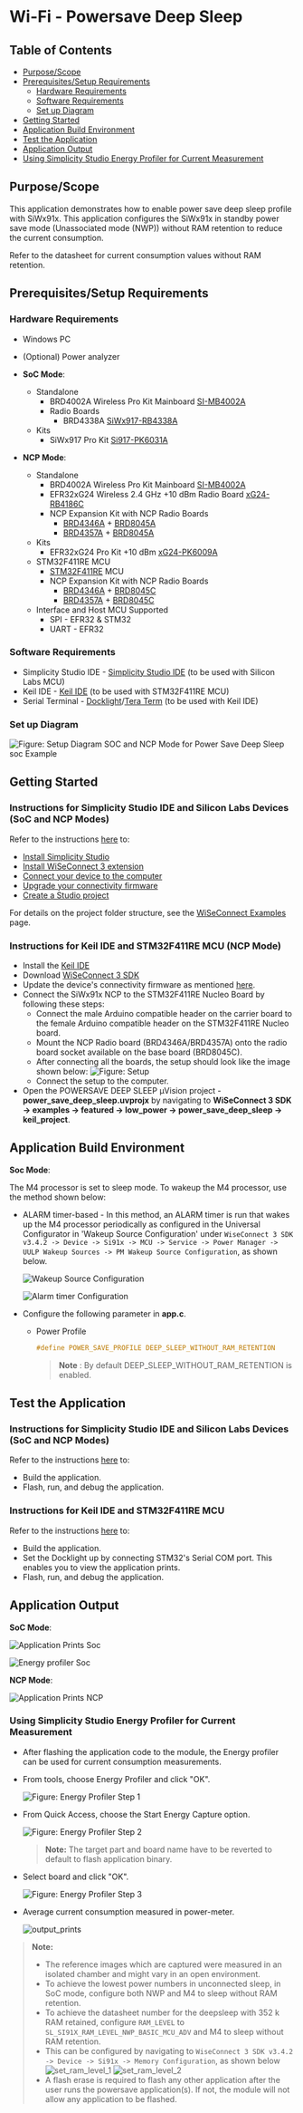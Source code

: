 # Wi-Fi - Powersave Deep Sleep

## Table of Contents

- [Purpose/Scope](#purposescope)
- [Prerequisites/Setup Requirements](#prerequisitessetup-requirements)
  - [Hardware Requirements](#hardware-requirements)
  - [Software Requirements](#software-requirements)
  - [Set up Diagram](#set-up-diagram)
- [Getting Started](#getting-started)
- [Application Build Environment](#application-build-environment)
- [Test the Application](#test-the-application)
- [Application Output](#application-output)
- [Using Simplicity Studio Energy Profiler for Current Measurement](#using-simplicity-studio-energy-profiler-for-current-measurement)

## Purpose/Scope

This application demonstrates how to enable power save deep sleep profile with SiWx91x. This application configures the SiWx91x in standby power save mode (Unassociated mode (NWP)) without RAM retention to reduce the current consumption.

Refer to the datasheet for current consumption values without RAM retention.

## Prerequisites/Setup Requirements

### Hardware Requirements

- Windows PC
- (Optional) Power analyzer 
- **SoC Mode**:
  - Standalone
    - BRD4002A Wireless Pro Kit Mainboard [SI-MB4002A](https://www.silabs.com/development-tools/wireless/wireless-pro-kit-mainboard?tab=overview)
    - Radio Boards 
  	  - BRD4338A [SiWx917-RB4338A](https://www.silabs.com/development-tools/wireless/wi-fi/siwx917-rb4338a-wifi-6-bluetooth-le-soc-radio-board?tab=overview)
  - Kits
  	- SiWx917 Pro Kit [Si917-PK6031A](https://www.silabs.com/development-tools/wireless/wi-fi/siwx917-pro-kit?tab=overview)
  	
- **NCP Mode**:
  - Standalone
    - BRD4002A Wireless Pro Kit Mainboard [SI-MB4002A](https://www.silabs.com/development-tools/wireless/wireless-pro-kit-mainboard?tab=overview)
    - EFR32xG24 Wireless 2.4 GHz +10 dBm Radio Board [xG24-RB4186C](https://www.silabs.com/development-tools/wireless/xg24-rb4186c-efr32xg24-wireless-gecko-radio-board?tab=overview)
    - NCP Expansion Kit with NCP Radio Boards
      - [BRD4346A](https://www.silabs.com/development-tools/wireless/wi-fi/siwx917-rb4346a-wifi-6-bluetooth-le-soc-4mb-flash-radio-board?tab=overview) + [BRD8045A](https://www.silabs.com/development-tools/wireless/wi-fi/expansion-adapter-board-for-co-processor-radio-boards?tab=overview)
      - [BRD4357A](https://www.silabs.com/development-tools/wireless/wi-fi/siw917y-rb4357a-wi-fi-6-bluetooth-le-4mb-flash-radio-board-for-rcp-and-ncp-modules?tab=overview) + [BRD8045A](https://www.silabs.com/development-tools/wireless/wi-fi/expansion-adapter-board-for-co-processor-radio-boards?tab=overview)
  - Kits
  	- EFR32xG24 Pro Kit +10 dBm [xG24-PK6009A](https://www.silabs.com/development-tools/wireless/efr32xg24-pro-kit-10-dbm?tab=overview)
  - STM32F411RE MCU
    - [STM32F411RE](https://www.st.com/en/microcontrollers-microprocessors/stm32f411re.html) MCU
    - NCP Expansion Kit with NCP Radio Boards
      - [BRD4346A](https://www.silabs.com/development-tools/wireless/wi-fi/siwx917-rb4346a-wifi-6-bluetooth-le-soc-4mb-flash-radio-board?tab=overview) + [BRD8045C](https://www.silabs.com/development-tools/wireless/wi-fi/shield-adapter-board-for-co-processor-radio-boards?tab=overview)
      - [BRD4357A](https://www.silabs.com/development-tools/wireless/wi-fi/siw917y-rb4357a-wi-fi-6-bluetooth-le-4mb-flash-radio-board-for-rcp-and-ncp-modules?tab=overview) + [BRD8045C](https://www.silabs.com/development-tools/wireless/wi-fi/shield-adapter-board-for-co-processor-radio-boards?tab=overview)
  - Interface and Host MCU Supported
    - SPI - EFR32 & STM32
    - UART - EFR32

### Software Requirements

- Simplicity Studio IDE - [Simplicity Studio IDE](https://www.silabs.com/developer-tools/simplicity-studio) (to be used with Silicon Labs MCU)
- Keil IDE - [Keil IDE](https://www.keil.com/) (to be used with STM32F411RE MCU)
- Serial Terminal - [Docklight](https://docklight.de/)/[Tera Term](https://ttssh2.osdn.jp/index.html.en) (to be used with Keil IDE)

### Set up Diagram

  ![Figure: Setup Diagram SOC and NCP Mode for Power Save Deep Sleep soc Example](resources/readme/setup_soc_ncp.png)

## Getting Started

### Instructions for Simplicity Studio IDE and Silicon Labs Devices (SoC and NCP Modes)

  Refer to the instructions [here](https://docs.silabs.com/wiseconnect/latest/wiseconnect-getting-started/) to:

- [Install Simplicity Studio](https://docs.silabs.com/wiseconnect/latest/wiseconnect-developers-guide-developing-for-silabs-hosts/#install-simplicity-studio)
- [Install WiSeConnect 3 extension](https://docs.silabs.com/wiseconnect/latest/wiseconnect-developers-guide-developing-for-silabs-hosts/#install-the-wi-se-connect-3-extension)
- [Connect your device to the computer](https://docs.silabs.com/wiseconnect/latest/wiseconnect-developers-guide-developing-for-silabs-hosts/#connect-si-wx91x-to-computer)
- [Upgrade your connectivity firmware ](https://docs.silabs.com/wiseconnect/latest/wiseconnect-developers-guide-developing-for-silabs-hosts/#update-si-wx91x-connectivity-firmware)
- [Create a Studio project ](https://docs.silabs.com/wiseconnect/latest/wiseconnect-developers-guide-developing-for-silabs-hosts/#create-a-project)
  
For details on the project folder structure, see the [WiSeConnect Examples](https://docs.silabs.com/wiseconnect/latest/wiseconnect-examples/#example-folder-structure) page.

### Instructions for Keil IDE and STM32F411RE MCU (NCP Mode)

  - Install the [Keil IDE](https://www.keil.com/)
  - Download [WiSeConnect 3 SDK](https://github.com/SiliconLabs/wiseconnect)
  - Update the device's connectivity firmware as mentioned [here](https://docs.silabs.com/wiseconnect/latest/wiseconnect-getting-started/getting-started-with-ncp-mode).
  - Connect the SiWx91x NCP to the STM32F411RE Nucleo Board by following these steps:
   	- Connect the male Arduino compatible header on the carrier board to the female Arduino compatible header on the STM32F411RE Nucleo board.
    - Mount the NCP Radio board (BRD4346A/BRD4357A) onto the radio board socket available on the base board (BRD8045C).
    - After connecting all the boards, the setup should look like the image shown below:
      ![Figure: Setup](resources/readme/stm32_setup.png)
   	- Connect the setup to the computer.
  - Open the POWERSAVE DEEP SLEEP µVision project - **power_save_deep_sleep.uvprojx** by navigating to **WiSeConnect 3 SDK → examples → featured → low_power → power_save_deep_sleep → keil_project**. 

## Application Build Environment

**Soc Mode**:

The M4 processor is set to sleep mode. To wakeup the M4 processor, use the method shown below:

- ALARM timer-based - In this method, an ALARM timer is run that wakes up the M4 processor periodically as configured in the Universal Configurator in 'Wakeup Source Configuration' under `WiseConnect 3 SDK v3.4.2 -> Device -> Si91x -> MCU -> Service -> Power Manager -> UULP Wakeup Sources -> PM Wakeup Source Configuration`, as shown below.

  ![Wakeup Source Configuration](resources/readme/wakeup_config_1.png)

  ![Alarm timer Configuration](resources/readme/wakeup_config_2.png)

- Configure the following parameter in **app.c**.

  - Power Profile

    ```c
    #define POWER_SAVE_PROFILE DEEP_SLEEP_WITHOUT_RAM_RETENTION
    ```

    > **Note** : By default DEEP_SLEEP_WITHOUT_RAM_RETENTION is enabled.

## Test the Application

### Instructions for Simplicity Studio IDE and Silicon Labs Devices (SoC and NCP Modes)

Refer to the instructions [here](https://docs.silabs.com/simplicity-studio-5-users-guide/5.10.1/ss-5-users-guide-building-and-flashing/) to:

- Build the application.
- Flash, run, and debug the application.

### Instructions for Keil IDE and STM32F411RE MCU

Refer to the instructions [here](https://docs.silabs.com/wiseconnect/latest/wiseconnect-getting-started/getting-started-with-ncp-mode-with-stm32#build-an-application) to:

- Build the application.
- Set the Docklight up by connecting STM32's Serial COM port. This enables you to view the application prints.
- Flash, run, and debug the application.

## Application Output

**SoC Mode**:

  ![Application Prints Soc](resources/readme/application_prints_soc.png)
  
  ![Energy profiler Soc](resources/readme/power_meter_avg_current_consumption.png)

**NCP Mode**:

  ![Application Prints NCP](resources/readme/application_prints_ncp.png)

### Using Simplicity Studio Energy Profiler for Current Measurement
  
- After flashing the application code to the module, the Energy profiler can be used for current consumption measurements.

- From tools, choose Energy Profiler and click "OK".

    ![Figure: Energy Profiler Step 1](resources/readme/energy_profiler_step_1.png)

- From Quick Access, choose the Start Energy Capture option.

    ![Figure: Energy Profiler Step 2](resources/readme/energy_profiler_step_2.png)

    > **Note:** The target part and board name have to be reverted to default to flash application binary.
- Select board and click "OK".

  ![Figure: Energy Profiler Step 3](resources/readme/energy_profiler_step_3.png)
- Average current consumption measured in power-meter.

    ![output_prints](resources/readme/power_meter_avg_current_consumption.png)

> **Note:**
> - The reference images which are captured were measured in an isolated chamber and might vary in an open environment.
> - To achieve the lowest power numbers in unconnected sleep, in SoC mode, configure both NWP and M4 to sleep without RAM retention.
> - To achieve the datasheet number for the deepsleep with 352 k RAM retained, configure `RAM_LEVEL` to `SL_SI91X_RAM_LEVEL_NWP_BASIC_MCU_ADV` and M4 to sleep without RAM retention.
> - This can be configured by navigating to `WiseConnect 3 SDK v3.4.2 -> Device -> Si91x -> Memory Configuration`, as shown below
![set_ram_level_1](resources/readme/set_ram_level_1.png)
![set_ram_level_2](resources/readme/set_ram_level_2.png)
> - A flash erase is required to flash any other application after the user runs the powersave application(s). If not, the module will not allow any application to be flashed.
